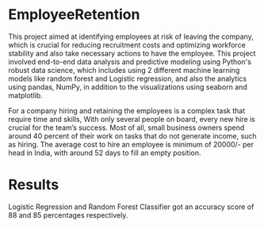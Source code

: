 # EmployeeRetention

This project aimed at identifying employees at risk of leaving the company, which is crucial for reducing recruitment costs and optimizing workforce stability and also take necessary actions to have the employee. This project involved end-to-end data analysis and predictive modeling using Python's robust data science, which includes using 2 different machine learning models like random forest and Logistic regression, and also the analytics using pandas, NumPy, in addition to the visualizations using seaborn and matplotlib.

For a company hiring and retaining the employees is a complex task that require time and skills,
With only several people on board, every new hire is crucial for the team’s success.
Most of all, small business owners spend around 40 percent of their work on tasks that do not generate income, such as hiring.
The average cost to hire an employee is minimum of 20000/- per head in India, with around 52 days to fill an empty position.


# Results
Logistic Regression and Random Forest Classifier got an accuracy score of 88 and 85 percentages respectively.

